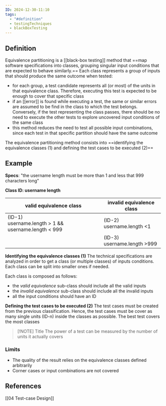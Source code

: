 ```yaml
---
ID: 2024-12-30-11:10
tags:
  - "#definition"
  - testingTechniques
  - blackBoxTesting
---
```

## Definition

Equivalence partitioning is a [[black-box testing]] method that ==map software specifications into classes, grouping singular input conditions that are expected to behave similarly.==
Each class represents a group of inputs that should produce the same outcome when tested:
- for each group, a test candidate represents all (or most) of the units in that equivalence class. Therefore, executing this test is expected to be enough to cover that specific class
- if an [[error]] is found while executing a test, the same or similar errors are assumed to be find in the class to which the test belongs. Conversely, if the test representing the class passes, there should be no need to execute the other tests to explore uncovered input conditions of the same class
- this method reduces the need to test all possible input combinations, since each test in that specific partition should have the same outcome

The equivalence partitioning method consists into ==identifying the equivalence classes (1) and defining the test cases to be executed (2)==

## Example

**Specs**: "the username length must be more than 1 and less that 999 characters long"

**Class ID: username length**

| valid equivalence class                                  | invalid equivalence class      |
| -------------------------------------------------------- | ------------------------------ |
| (ID-1)  <br>username.length > 1 && username.length < 999 | (ID-2)<br>username.length <1   |
|                                                          | (ID-3)<br>username.length >999 |

**Identifying the equivalence classes (1)**
The technical specifications are analyzed in order to get a class (or multiple classes) of inputs conditions. Each class can be split into smaller ones if needed.

Each class is composed as follows:
- the *valid equivalence* sub-class should include all the valid inputs
- the *invalid equivalence* sub-class should include all the invalid inputs
- all the input conditions should have an ID

**Defining the test cases to be executed (2)**
The test cases must be created from the previous classification. Hence, the test cases must be cover as many single units (ID-n) inside the classes as possible. The best test covers the most classes

> [!NOTE] Title
The power of a test can be measured by the number of units it actually covers

### Limits

- The quality of the result relies on the equivalence classes defined arbitrarily
- Corner cases or input combinations are not covered

## References
[[04 Test-case Design]]